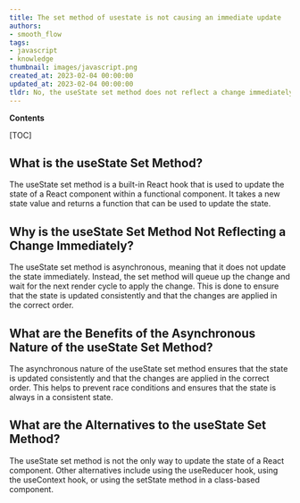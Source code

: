 ```yaml
---
title: The set method of usestate is not causing an immediate update
authors:
- smooth_flow
tags:
- javascript
- knowledge
thumbnail: images/javascript.png
created_at: 2023-02-04 00:00:00
updated_at: 2023-02-04 00:00:00
tldr: No, the useState set method does not reflect a change immediately, as the component will need to re-render for the change to take effect.
---
```


**Contents**

[TOC]

## What is the useState Set Method?
The useState set method is a built-in React hook that is used to update the state of a React component within a functional component. It takes a new state value and returns a function that can be used to update the state.

## Why is the useState Set Method Not Reflecting a Change Immediately?
The useState set method is asynchronous, meaning that it does not update the state immediately. Instead, the set method will queue up the change and wait for the next render cycle to apply the change. This is done to ensure that the state is updated consistently and that the changes are applied in the correct order.

## What are the Benefits of the Asynchronous Nature of the useState Set Method?
The asynchronous nature of the useState set method ensures that the state is updated consistently and that the changes are applied in the correct order. This helps to prevent race conditions and ensures that the state is always in a consistent state.

## What are the Alternatives to the useState Set Method?
The useState set method is not the only way to update the state of a React component. Other alternatives include using the useReducer hook, using the useContext hook, or using the setState method in a class-based component.
